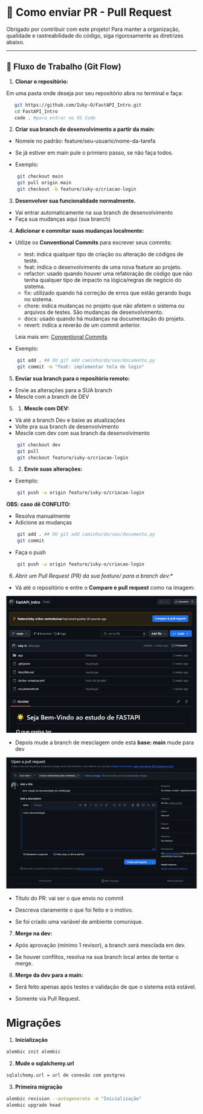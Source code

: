 # 📘 Como enviar PR - Pull Request

Obrigado por contribuir com este projeto! Para manter a organização, qualidade e rastreabilidade do código, siga rigorosamente as diretrizes abaixo.

---

## 📌 Fluxo de Trabalho (Git Flow)

1. **Clonar o repositório:**

Em uma pasta onde deseja por seu repositório abra no terminal e faça:

```bash
   git https://github.com/Iuky-O/FastAPI_Intro.git
   cd FastAPI_Intro
   code . #para entrar no VS Code
```

2. **Criar sua branch de desenvolvimento a partir da main:**

- Nomeie no padrão: feature/seu-usuario/nome-da-tarefa

- Se já estiver em main pule o primiero passo, se não faça todos.

- Exemplo:
```bash
    git checkout main
    git pull origin main
    git checkout -b feature/iuky-o/criacao-login
```

3. **Desenvolver sua funcionalidade normalmente.**

- Vai entrar automaticamente na sua branch de desenvolvimento
- Faça sua mudanças aqui (sua branch)

4. **Adicionar e commitar suas mudanças localmente:**

- Utilize os **Conventional Commits** para escrever seus commits:
    - test: indica qualquer tipo de criação ou alteração de códigos de teste.
    - feat: indica o desenvolvimento de uma nova feature ao projeto.
    - refactor: usado quando houver uma refatoração de código que não tenha qualquer tipo de impacto na lógica/regras de negócio do sistema.
    - fix: utilizado quando há correção de erros que estão gerando bugs no sistema.
    - chore: indica mudanças no projeto que não afetem o sistema ou arquivos de testes. São mudanças de desenvolvimento.
    - docs: usado quando há mudanças na documentação do projeto.
    - revert: indica a reverão de um commit anterior.

    Leia mais em: [Conventional Commits](https://medium.com/linkapi-solutions/conventional-commits-pattern-3778d1a1e657)

- Exemplo:

```bash
    git add . ## OU git add caminho/do/seu/documento.py
    git commit -m "feat: implementar tela de login"
```

5. **Enviar sua branch para o repositório remoto:**

- Envie as alterações para a SUA branch
- Mescle com a branch de DEV

5. 1. **Mescle com DEV:**

- Vá até a branch Dev e baixe as atualizações
- Volte pra sua branch de desenvolvimento
- Mescle com dev com sua branch da desenvolvimento

```bash
    git checkout dev
    git pull
    git checkout feature/iuky-o/criacao-login
```

5. 2. **Envie suas alterações:**

- Exemplo:
```bash
    git push -u origin feature/iuky-o/criacao-login
```

**OBS: caso dê CONFLITO:**
- Resolva manualmente
- Adicione as mudanças

```bash
    git add . ## OU git add caminho/do/seu/documento.py
    git commit
```
- Faça o push

```bash
    git push -u origin feature/iuky-o/criacao-login
```

6. **Abrir um Pull Request (PR) da sua feature/* para a branch dev:**

- Vá até o repositório e entre o **Compare e pull request** como na imagem:

![alt text](image.png)

- Depois mude a branch de mesclagem onde está **base: main** mude para dev

![alt text](image-1.png)

- Título do PR: vai ser o que envio no commit

- Descreva claramente o que foi feito e o motivo.

- Se foi criado uma variável de ambiente comunique.

7. **Merge na dev:**

- Após aprovação (mínimo 1 revisor), a branch será mesclada em dev.

- Se houver conflitos, resolva na sua branch local antes de tentar o merge.

8. **Merge da dev para a main:**

- Será feito apenas após testes e validação de que o sistema está estável.

- Somente via Pull Request.

# Migrações

1. **Inicialização**

```bash
alembic init alembic
```
2. **Mude o sqlalchemy.url**
```bash
sqlalchemy.url = url de conexão com postgres
```

3. **Primeira migração**

```bash
alembic revision --autogenerate -m "Inicialização"
alembic upgrade head
```